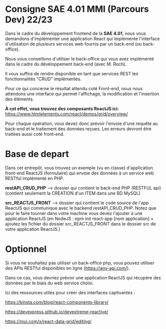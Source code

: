 
# Consigne SAE 4.01 MMI (Parcours Dev) 22/23 

Dans le cadre du développement frontend de la **SAE 4.01**, nous vous demandons d'implémenter une application React qui implémente l'interface d'utilisation de plusieurs services web fournis par un back-end (ou back-office).

Nous vous conseillons d'utiliser le back-office qui vous avez implémenté dans le cadre du développement back-end (avec M. Roch).  

Il vous suffira de rendre disponible en tant que services REST les fonctionnalités "CRUD" implémentés.  

Pour ce qui concerne le résultat attendu coté Front-end, nous nous attendons une interface qui permet l'affichage, la modification et l'insertion des éléments.

**À cet effet, vous trouvez des composants ReactJS ici:**  https://www.htmlelements.com/react/demos/grid/overview/

Pour chaque opération, vous devez donc prévoir l'envoie d'une requête au back-end et le traitement des données reçues. Les erreurs devront être traitées aussi coté front-end.

# Base de depart

Dans cet entrepôt, vous trouvez un exemple (vu en classe) d'application front-end ReactJS (formulaire) qui envoie des données à un service web RESTful implémenté en PHP.

**restAPI_CRUD_PHP** --> dossier qui contient le back-end PHP (RESTFUL api) (contient seulement la CREATION d'un ITEM dans une BD MySQL)

**src_REACTJS_FRONT** --> dossier qui contient le code source de l'app ReactJS qui communique avec le backend restAPI_CRUD_PHP. Notez que pour le faire tourner dans votre machine vous devez l'ajouter à une application ReactJS (en NodeJS : npm init react-app [nom application] + ajoutez les fichier du dossier src_REACTJS_FRONT dans le dossier src de votre application ReactJS.)

# Optionnel

Si vous ne souhaitez pas utiliser un back-office php, vous pouvez utiliser des APIs RESTful disponibles en ligne (https://any-api.com/).

Dans ce cas, vous devriez prévoir une application ReactJS qui récupère des données par le biais du web service choisi.  

Ici des ressources utiles pour créer des interfaces captivantes :

https://kinsta.com/blog/react-components-library/

https://devexpress.github.io/devextreme-reactive/

https://mui.com/x/react-data-grid/editing/
